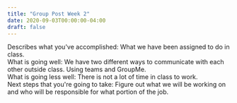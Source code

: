 ```yaml
---
title: "Group Post Week 2"
date: 2020-09-03T00:00:00-04:00
draft: false
---
```


Describes what you've accomplished: What we have been assigned to do in class. <br>
What is going well: We have two different ways to communicate with each other outside class. Using teams and GroupMe.<br>
What is going less well: There is not a lot of time in class to work.<br>
Next steps that you're going to take: Figure out what we will be working on and who will be responsible for what portion of the job.
